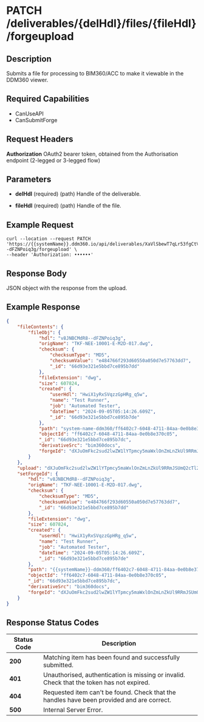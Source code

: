 # PATCH /deliverables/{delHdl}/files/{fileHdl}/forgeupload

## Description
Submits a file for processing to BIM360/ACC to make it viewable in the DDM360 viewer.

## Required Capabilities
* CanUseAPI
* CanSubmitForge
## Request Headers

**Authorization** OAuth2 bearer token, obtained from the Authorisation endpoint (2-legged or 3-legged flow)

## Parameters
* **delHdl** (required) (path) Handle of the deliverable.

* **fileHdl** (required) (path) Handle of the file.


## Example Request
```
curl --location --request PATCH 'https://{{systemName}}.ddm360.io/api/deliverables/XaVlSbewT7qLr53fgCtVgw/files/v8JNBCMdR8--dFZNPoiq3g/forgeupload' \
--header 'Authorization: ••••••'
```

## Response Body
JSON object with the response from the upload.

## Example Response
```JSON
{
    "fileContents": {
        "fileObj": {
            "hdl": "v8JNBCMdR8--dFZNPoiq3g",
            "origName": "TKF-NEE-10001-E-M2D-017.dwg",
            "checksum": {
                "checksumType": "MD5",
                "checksumValue": "e484766f293d60550a050d7e57763dd7",
                "_id": "66d93e321e5bbd7ce895b7dd"
            },
            "fileExtension": "dwg",
            "size": 607824,
            "created": {
                "userHdl": "HwiX1yRxSVqzzGpHRg_q5w",
                "name": "Test Runner",
                "job": "Automated Tester",
                "dateTime": "2024-09-05T05:14:26.609Z",
                "_id": "66d93e321e5bbd7ce895b7de"
            },
            "path": "system-name-ddm360/ff6402c7-6048-4711-84aa-0e0b8e370c05",
            "objectId": "ff6402c7-6048-4711-84aa-0e0b8e370c05",
            "_id": "66d93e321e5bbd7ce895b7dc",
            "derivativeSrc": "bim360docs",
            "forgeId": "dXJuOmFkc2sud2lwZW1lYTpmcy5maWxlOnZmLnZkUl9RRmJSUmQ2cTl2TlRQanFJV2c_dmVyc2lvbj02"
        }
    },
    "upload": "dXJuOmFkc2sud2lwZW1lYTpmcy5maWxlOnZmLnZkUl9RRmJSUmQ2cTl2TlRQanFJV2c_dmVyc2lvbj03",
    "setForgeId": {
        "hdl": "v8JNBCMdR8--dFZNPoiq3g",
        "origName": "TKF-NEE-10001-E-M2D-017.dwg",
        "checksum": {
            "checksumType": "MD5",
            "checksumValue": "e484766f293d60550a050d7e57763dd7",
            "_id": "66d93e321e5bbd7ce895b7dd"
        },
        "fileExtension": "dwg",
        "size": 607824,
        "created": {
            "userHdl": "HwiX1yRxSVqzzGpHRg_q5w",
            "name": "Test Runner",
            "job": "Automated Tester",
            "dateTime": "2024-09-05T05:14:26.609Z",
            "_id": "66d93e321e5bbd7ce895b7de"
        },
        "path": "{{systemName}}-ddm360/ff6402c7-6048-4711-84aa-0e0b8e370c05",
        "objectId": "ff6402c7-6048-4711-84aa-0e0b8e370c05",
        "_id": "66d93e321e5bbd7ce895b7dc",
        "derivativeSrc": "bim360docs",
        "forgeId": "dXJuOmFkc2sud2lwZW1lYTpmcy5maWxlOnZmLnZkUl9RRmJSUmQ2cTl2TlRQanFJV2c_dmVyc2lvbj03"
    }
}
```

## Response Status Codes
| Status Code | Description |
| -------- | ------- |
**200** |Matching item has been found and successfully submitted.
**401** |Unauthorised, authentication is missing or invalid. Check that the token has not expired.
**404** |Requested item can't be found. Check that the handles have been provided and are correct.
**500** |Internal Server Error.


